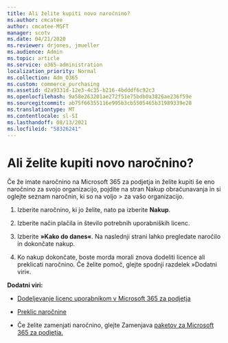 ```yaml
---
title: Ali želite kupiti novo naročnino?
ms.author: cmcatee
author: cmcatee-MSFT
manager: scotv
ms.date: 04/21/2020
ms.reviewer: drjones, jmueller
ms.audience: Admin
ms.topic: article
ms.service: o365-administration
localization_priority: Normal
ms.collection: Adm_O365
ms.custom: commerce_purchasing
ms.assetid: d2a9331d-12e3-4c35-b216-4bdddf6c92c3
ms.openlocfilehash: 9a58e263201ae272f51e75bdb0a3826ae236f59e
ms.sourcegitcommit: ab75f66355116e995b3cb5505465b31989339e28
ms.translationtype: MT
ms.contentlocale: sl-SI
ms.lasthandoff: 08/13/2021
ms.locfileid: "58326241"
---
```

# <a name="looking-to-buy-a-new-subscription"></a>Ali želite kupiti novo naročnino?

Če že imate naročnino na Microsoft 365 za podjetja in želite kupiti še eno  naročnino za svojo organizacijo, pojdite na stran Nakup obračunavanja in si oglejte seznam naročnin, ki so na voljo \> [](https://go.microsoft.com/fwlink/p/?linkid=868433) za vašo organizacijo.
 
1. Izberite naročnino, ki jo želite, nato pa izberite **Nakup**.

2. Izberite način plačila in število potrebnih uporabniških licenc.

3. Izberite **»Kako do danes«**. Na naslednji strani lahko pregledate naročilo in dokončate nakup.

4. Ko nakup dokončate, boste morda morali znova dodeliti licence ali preklicati naročnino. Če želite pomoč, glejte spodnji razdelek »Dodatni viri«.

 **Dodatni viri:**
  
- [Dodeljevanje licenc uporabnikom v Microsoft 365 za podjetja](https://docs.microsoft.com/microsoft-365/admin/add-users/add-users)
    
- [Preklic naročnine](https://docs.microsoft.com/microsoft-365/commerce/subscriptions/cancel-your-subscription)
    
- Če želite zamenjati naročnino, glejte Zamenjava [paketov za Microsoft 365 za podjetja.](https://docs.microsoft.com/microsoft-365/commerce/subscriptions/switch-to-a-different-plan)